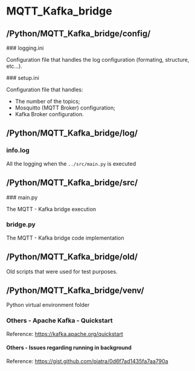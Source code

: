 # MQTT_Kafka_bridge

## /Python/MQTT_Kafka_bridge/config/

### logging.ini

Configuration file that handles the log configuration (formating, structure, etc...).

### setup.ini

Configuration file that handles:

- The number of the topics;
- Mosquitto (MQTT Broker) configuration;
- Kafka Broker configuration.

## /Python/MQTT_Kafka_bridge/log/

### info.log

All the logging when the ```../src/main.py``` is executed

## /Python/MQTT_Kafka_bridge/src/

### main.py

The MQTT - Kafka bridge execution

### bridge.py

The MQTT - Kafka bridge code implementation

## /Python/MQTT_Kafka_bridge/old/

Old scripts that were used for test purposes.

## /Python/MQTT_Kafka_bridge/venv/

Python virtual environment folder

### Others - Apache Kafka - Quickstart

Reference: https://kafka.apache.org/quickstart

#### Others - Issues regarding running in background

Reference: https://gist.github.com/piatra/0d6f7ad1435fa7aa790a